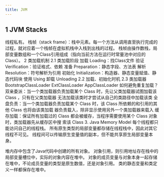 ```yaml
---
title: JVM
---
```


## 1 JVM Stacks
线程私有。
栈帧（stack frame）：栈中元素。每一个方法从调用直至执行完成的过程，就对应着一个栈帧在虚拟机栈中入栈到出栈的过程。
栈帧由操作数栈，局部变量数组和一个Class引用组成（指向当前方法在运行时常量池中对应的Class）。
2  类加载机制
2.1 类加载阶段
加载 Loading：找Class文件
验证 Verification：验证格式、依赖
准备 Preparation：静态字段、方法表
解析 Resolution：符号解析为引用
初始化 Initialization：构造器、静态变量赋值、静态代码块
使用 Using
卸载 Unloading
2.2 加载、初始化时机
2.3 类加载器
BootstrapClassLoader
ExtClassLoader
AppClassLoader
    如何避免重复加载？
双亲委派：当一个类加载器负责加载某个 Class 时，先让父类加载器试图加载该 Class ，只有在父类加载器 无法加载该类时才尝试从自己的类路径中加载该类
全盘负责：当一个类加载器负责加载某个 Class 时，该 Class 所依赖的和引用的其他 Class 也将由该类加载 器负责载入，除非显示使用另外一个类加载器来载入
缓存加载：保证所有加载过的 Class 都会被缓存，当程序需要使用某个 Class 对象时，类加载器先从缓存区中搜 索该 Class
3. Java Memory Model
每个线程都只能访问自己的线程栈。
所有原生类型的局部变量都存储在线程栈中，因此对其它线程不可见。
线程间可以传输原生变量值的副本，但不能共享原生局部变量本身。

堆内存中包含了Java代码中创建的所有对象。
对象引用，则引用地址存在栈中的局部变量槽位中，实际的对象内容在堆中。
对象的成员变量与对象本身一起存储在堆中，不论成员变量的类型是原生数值，还是对象引用。
类的静态变量和类定义一样都保存在堆中。
